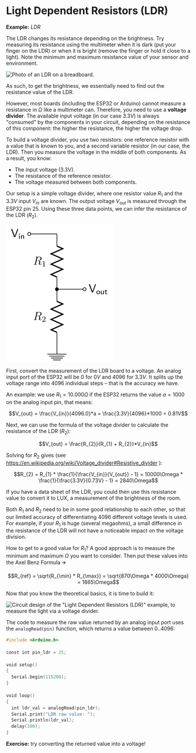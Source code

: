 # Light Dependent Resistors (LDR)

**Example:** *LDR*

The LDR changes its resistance depending on the brightness. Try
measuring its resistance using the multimeter when it is dark (put your
finger on the LDR) or when it is bright (remove the finger or hold it
close to a light). Note the minimum and maximum resistance value of your
sensor and environment.

![Photo of an LDR on a
breadboard.](./media/photo-of-ldr.jpg)

As such, to get the brightness, we essentially need to find out the
resistance value of the LDR.

However, most boards (including the ESP32 or Arduino) cannot measure a
resistance in $Ω$ like a multimeter can. Therefore, you need to use a
**voltage divider**. The available input voltage (in our case $3.3V$) is
always "consumed" by the components in your circuit, depending on the
resistance of this component: the higher the resistance, the higher the
voltage drop.

To build a voltage divider, you use two resistors: one reference
resistor with a value that is known to you, and a second variable
resistor (in our case, the LDR). Then you measure the voltage in the
middle of both components. As a result, you know:

- The input voltage (3.3V).
- The resistance of the reference resistor.
- The voltage measured between both components.

Our setup is a simple voltage divider, where one resistor value $R_{1}$ and
the $3.3V$ input $V_{in}$ are known. The output voltage $V_{out}$ is measured
through the ESP32 pin 25. Using these three data points, we can infer
the resistance of the LDR ($R_{2}$).

![Voltage Divider](./media/voltage-divider.svg)

First, convert the measurement of the LDR board to a voltage. An analog
input port of the ESP32 will be $0$ for $0V$ and $4096$ for $3.3V$. It
splits up the voltage range into $4096$ individual steps – that is the
accuracy we have.

An example: we use $R_{1}=10.000Ω$ if the ESP32 returns the value $a=1000$
on the analog input pin, that means:

$$V_{out} = \frac{V_{in}}{4096.0}*a = \frac{3.3V}{4096}*1000 = 0.81V$$

Next, we can use the formula of the voltage divider to calculate the
resistance of the LDR ($R_{2}$):

$$V_{out} = \frac{R_{2}}{R_{1} + R_{2}}*V_{in}$$

Solving for $R_{2}$ gives (see
<https://en.wikipedia.org/wiki/Voltage_divider#Resistive_divider> ):

$$R_{2} = R_{1} * \frac{1}{\frac{V_{in}}{V_{out}} - 1} = 10000\Omega * \frac{1}{\frac{3.3V}{0.73V} - 1} = 2840\Omega$$

If you have a data sheet of the LDR, you could then use this resistance
value to convert it to LUX, a measurement of the brightness of the room.

Both $R_{1}$ and $R_{2}$ need to be in some good relationship to each other,
so that our limited accuracy of differentiating $4096$ different voltage
levels is used. For example, if your $R_{1}$ is huge (several megaohms), a
small difference in the resistance of the LDR will not have a noticeable
impact on the voltage division.

How to get to a good value for $R_{1}$? A good approach is to measure the
minimum and maximum $Ω$ you want to consider. Then put these values into
the Axel Benz Formula 🡪

$$R_{ref} = \sqrt{R_{\min} * R_{\max}} = \sqrt{870\Omega * 4000\Omega} = 1865\Omega$$

Now that you know the theoretical basics, it is time to build it:

![Circuit design of the \"Light Dependent Resistors (LDR)\" example, to
measure the light via a voltage
divider.](./media/circuit-ldr.svg)

The code to measure the raw value returned by an analog input port uses
the `analogRead(pin)` function, which returns a value between $0..4096$:

```c++
#include <Arduino.h>

const int pin_ldr = 25;

void setup()
{
  Serial.begin(115200);
}

void loop()
{
  int ldr_val = analogRead(pin_ldr);
  Serial.print("LDR raw value: ");
  Serial.println(ldr_val);
  delay(100);
}
```

**Exercise:** try converting the returned value into a voltage!
